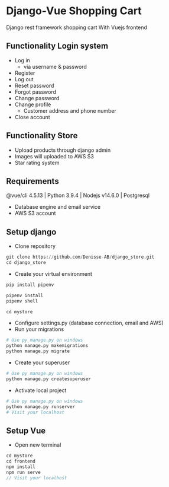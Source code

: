 # Django-Vue Shopping Cart

Django rest framework shopping cart With Vuejs frontend

## Functionality Login system

- Log in
    - via username & password
- Register
- Log out
- Reset password
- Forgot password
- Change password
- Change profile
    - Customer address and phone number
- Close account

## Functionality Store

- Upload products through django admin
- Images will uploaded to AWS S3
- Star rating system

## Requirements

@vue/cli 4.5.13 | Python 3.9.4 | Nodejs v14.6.0 | Postgresql

- Database engine and email service
- AWS S3 account

## Setup django

- Clone repository

``` python
git clone https://github.com/Denisse-AB/django_store.git
cd django_store
```

- Create your virtual environment

```python
pip install pipenv

pipenv install
pipenv shell

cd mystore
```

- Configure settings.py (database connection, email and AWS)
- Run your migrations

```python
# Use py manage.py on windows
python manage.py makemigrations
python manage.py migrate
```
- Create your superuser

```python
# Use py manage.py on windows
python manage.py createsuperuser
```
- Activate local project

```python
# Use py manage.py on windows
python manage.py runserver
# Visit your localhost
```

## Setup Vue

- Open new terminal

```javascript
cd mystore
cd frontend
npm install
npm run serve
// Visit your localhost
```
